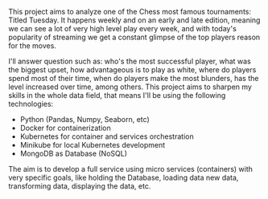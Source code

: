 This project aims to analyze one of the Chess most famous tournaments: Titled Tuesday. It happens weekly and on an early and late edition, meaning we can see a lot of very high level play every week, and with today's popularity of streaming we get a constant glimpse of the top players reason for the moves.

I'll answer question such as: who's the most successful player, what was the biggest upset, how advantageous is to play as white, where do players spend most of their time, when do players make the most blunders, has the level increased over time, among others.
This project aims to sharpen my skills in the whole data field, that means I'll be using the following technologies:

* Python (Pandas, Numpy, Seaborn, etc)
* Docker for containerization
* Kubernetes for container and services orchestration
* Minikube for local Kubernetes development
* MongoDB as Database (NoSQL)

The aim is to develop a full service using micro services (containers) with very specific goals, like holding the Database, loading data new data, transforming data, displaying the data, etc.
